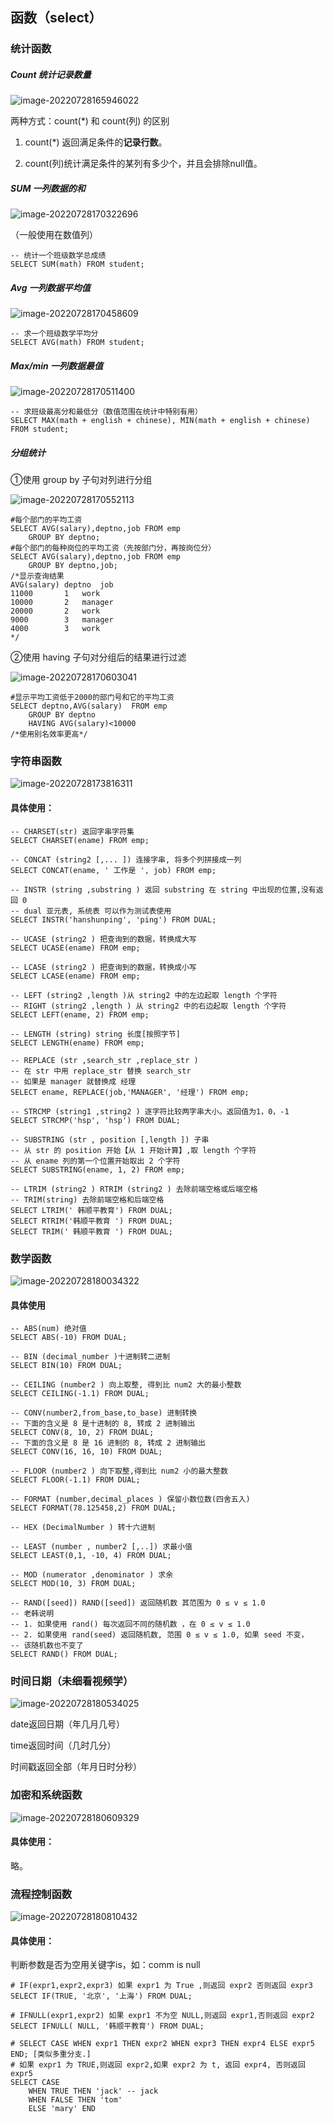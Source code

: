 ##  函数（select）

### 统计函数

##### Count 统计记录数量

![image-20220728165946022](https://raw.githubusercontent.com/LifeSum12/typora-image/main/img/202207281659082.png)

两种方式：count(*) 和 count(列) 的区别

1. count(*) 返回满足条件的**记录行数**。

2. count(列)统计满足条件的某列有多少个，并且会排除null值。



##### SUM 一列数据的和

![image-20220728170322696](https://raw.githubusercontent.com/LifeSum12/typora-image/main/img/202207281703748.png)

（一般使用在数值列）

```mysql
-- 统计一个班级数学总成绩
SELECT SUM(math) FROM student; 
```



##### Avg 一列数据平均值

![image-20220728170458609](https://raw.githubusercontent.com/LifeSum12/typora-image/main/img/202207281704663.png)

```mysql
-- 求一个班级数学平均分
SELECT AVG(math) FROM student;
```



##### Max/min  一列数据最值

![image-20220728170511400](https://raw.githubusercontent.com/LifeSum12/typora-image/main/img/202207281705447.png)

```mysql
-- 求班级最高分和最低分（数值范围在统计中特别有用）
SELECT MAX(math + english + chinese), MIN(math + english + chinese)	FROM student;
```



##### 分组统计

①使用 group by 子句对列进行分组

![image-20220728170552113](https://raw.githubusercontent.com/LifeSum12/typora-image/main/img/202207281705177.png)

```mysql
#每个部门的平均工资
SELECT AVG(salary),deptno,job FROM emp
	GROUP BY deptno;
#每个部门的每种岗位的平均工资（先按部门分，再按岗位分）
SELECT AVG(salary),deptno,job FROM emp
	GROUP BY deptno,job; 
/*显示查询结果
AVG(salary)	deptno	job
11000		1	work
10000		2	manager
20000		2	work
9000		3	manager
4000		3	work
*/
```

②使用 having 子句对分组后的结果进行过滤

![image-20220728170603041](https://raw.githubusercontent.com/LifeSum12/typora-image/main/img/202207281706089.png)

```mysql
#显示平均工资低于2000的部门号和它的平均工资
SELECT deptno,AVG(salary)  FROM emp
	GROUP BY deptno
	HAVING AVG(salary)<10000
/*使用别名效率更高*/
```



### 字符串函数

![image-20220728173816311](https://raw.githubusercontent.com/LifeSum12/typora-image/main/img/202207281738459.png)

#### 具体使用：

```mysql
-- CHARSET(str) 返回字串字符集
SELECT CHARSET(ename) FROM emp; 

-- CONCAT (string2 [,... ]) 连接字串, 将多个列拼接成一列
SELECT CONCAT(ename, ' 工作是 ', job) FROM emp; 

-- INSTR (string ,substring ) 返回 substring 在 string 中出现的位置,没有返回 0
-- dual 亚元表, 系统表 可以作为测试表使用
SELECT INSTR('hanshunping', 'ping') FROM DUAL;

-- UCASE (string2 ) 把查询到的数据，转换成大写
SELECT UCASE(ename) FROM emp; 

-- LCASE (string2 ) 把查询到的数据，转换成小写
SELECT LCASE(ename) FROM emp;

-- LEFT (string2 ,length )从 string2 中的左边起取 length 个字符
-- RIGHT (string2 ,length ) 从 string2 中的右边起取 length 个字符
SELECT LEFT(ename, 2) FROM emp; 

-- LENGTH (string) string 长度[按照字节]
SELECT LENGTH(ename) FROM emp; 

-- REPLACE (str ,search_str ,replace_str )
-- 在 str 中用 replace_str 替换 search_str
-- 如果是 manager 就替换成 经理
SELECT ename, REPLACE(job,'MANAGER', '经理') FROM emp;

-- STRCMP (string1 ,string2 ) 逐字符比较两字串大小。返回值为1，0，-1
SELECT STRCMP('hsp', 'hsp') FROM DUAL; 

-- SUBSTRING (str , position [,length ]) 子串
-- 从 str 的 position 开始【从 1 开始计算】,取 length 个字符
-- 从 ename 列的第一个位置开始取出 2 个字符
SELECT SUBSTRING(ename, 1, 2) FROM emp; 

-- LTRIM (string2 ) RTRIM (string2 ) 去除前端空格或后端空格
-- TRIM(string) 去除前端空格和后端空格
SELECT LTRIM(' 韩顺平教育') FROM DUAL;
SELECT RTRIM('韩顺平教育 ') FROM DUAL;
SELECT TRIM(' 韩顺平教育 ') FROM DUAL;
```



### 数学函数 

![image-20220728180034322](https://raw.githubusercontent.com/LifeSum12/typora-image/main/img/202207281800423.png)
#### 具体使用

```mysql
-- ABS(num) 绝对值
SELECT ABS(-10) FROM DUAL; 

-- BIN (decimal_number )十进制转二进制
SELECT BIN(10) FROM DUAL; 

-- CEILING (number2 ) 向上取整, 得到比 num2 大的最小整数
SELECT CEILING(-1.1) FROM DUAL; 

-- CONV(number2,from_base,to_base) 进制转换
-- 下面的含义是 8 是十进制的 8, 转成 2 进制输出
SELECT CONV(8, 10, 2) FROM DUAL; 
-- 下面的含义是 8 是 16 进制的 8, 转成 2 进制输出
SELECT CONV(16, 16, 10) FROM DUAL; 

-- FLOOR (number2 ) 向下取整,得到比 num2 小的最大整数
SELECT FLOOR(-1.1) FROM DUAL; 

-- FORMAT (number,decimal_places ) 保留小数位数(四舍五入)
SELECT FORMAT(78.125458,2) FROM DUAL; 

-- HEX (DecimalNumber ) 转十六进制

-- LEAST (number , number2 [,..]) 求最小值
SELECT LEAST(0,1, -10, 4) FROM DUAL; 

-- MOD (numerator ,denominator ) 求余
SELECT MOD(10, 3) FROM DUAL; 

-- RAND([seed]) RAND([seed]) 返回随机数 其范围为 0 ≤ v ≤ 1.0
-- 老韩说明
-- 1. 如果使用 rand() 每次返回不同的随机数 ，在 0 ≤ v ≤ 1.0
-- 2. 如果使用 rand(seed) 返回随机数, 范围 0 ≤ v ≤ 1.0, 如果 seed 不变，
-- 该随机数也不变了
SELECT RAND() FROM DUAL;
```





### 时间日期（未细看视频学）

![image-20220728180534025](https://raw.githubusercontent.com/LifeSum12/typora-image/main/img/202207281805152.png)

date返回日期（年几月几号）

time返回时间（几时几分）

时间戳返回全部（年月日时分秒）

 

### 加密和系统函数

![image-20220728180609329](https://raw.githubusercontent.com/LifeSum12/typora-image/main/img/202207281806450.png)

#### 具体使用：

略。



### 流程控制函数

![image-20220728180810432](https://raw.githubusercontent.com/LifeSum12/typora-image/main/img/202207281808538.png)

#### 具体使用：

判断参数是否为空用关键字is，如：comm is null

```mysql
# IF(expr1,expr2,expr3) 如果 expr1 为 True ,则返回 expr2 否则返回 expr3
SELECT IF(TRUE, '北京', '上海') FROM DUAL;

# IFNULL(expr1,expr2) 如果 expr1 不为空 NULL,则返回 expr1,否则返回 expr2
SELECT IFNULL( NULL, '韩顺平教育') FROM DUAL;

# SELECT CASE WHEN expr1 THEN expr2 WHEN expr3 THEN expr4 ELSE expr5 END; [类似多重分支.]
# 如果 expr1 为 TRUE,则返回 expr2,如果 expr2 为 t, 返回 expr4, 否则返回 expr5
SELECT CASE
	WHEN TRUE THEN 'jack' -- jack
	WHEN FALSE THEN 'tom'
	ELSE 'mary' END
```



 

